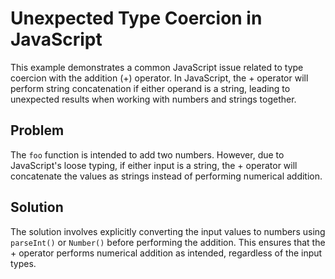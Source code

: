 # Unexpected Type Coercion in JavaScript
This example demonstrates a common JavaScript issue related to type coercion with the addition (+) operator.  In JavaScript, the + operator will perform string concatenation if either operand is a string, leading to unexpected results when working with numbers and strings together.

## Problem
The `foo` function is intended to add two numbers.  However, due to JavaScript's loose typing, if either input is a string, the + operator will concatenate the values as strings instead of performing numerical addition.

## Solution
The solution involves explicitly converting the input values to numbers using `parseInt()` or `Number()` before performing the addition.  This ensures that the + operator performs numerical addition as intended, regardless of the input types.
